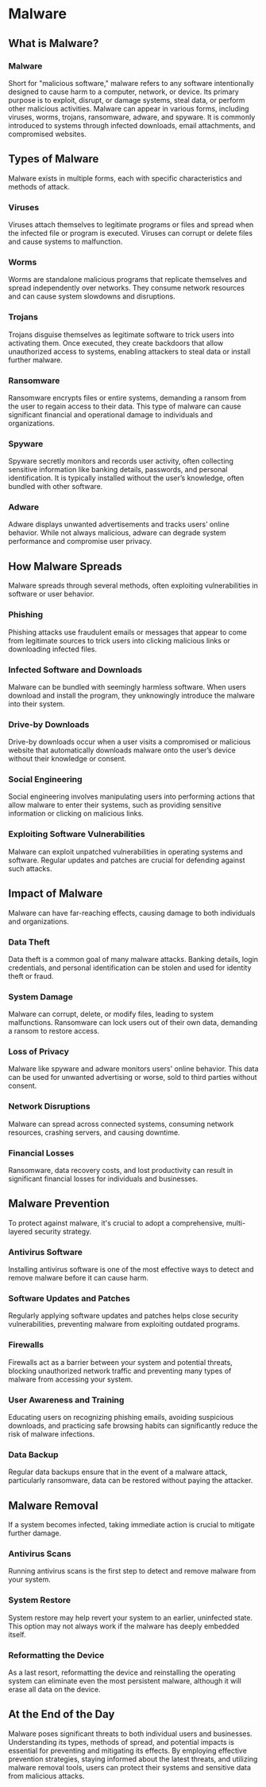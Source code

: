 # Malware
## What is Malware?
### Malware
Short for "malicious software," malware refers to any software intentionally designed to cause harm to a computer, network, or device. Its primary purpose is to exploit, disrupt, or damage systems, steal data, or perform other malicious activities. Malware can appear in various forms, including viruses, worms, trojans, ransomware, adware, and spyware. It is commonly introduced to systems through infected downloads, email attachments, and compromised websites.
## Types of Malware
Malware exists in multiple forms, each with specific characteristics and methods of attack.
### Viruses
Viruses attach themselves to legitimate programs or files and spread when the infected file or program is executed. Viruses can corrupt or delete files and cause systems to malfunction.
### Worms
Worms are standalone malicious programs that replicate themselves and spread independently over networks. They consume network resources and can cause system slowdowns and disruptions.
### Trojans
Trojans disguise themselves as legitimate software to trick users into activating them. Once executed, they create backdoors that allow unauthorized access to systems, enabling attackers to steal data or install further malware.
### Ransomware
Ransomware encrypts files or entire systems, demanding a ransom from the user to regain access to their data. This type of malware can cause significant financial and operational damage to individuals and organizations.
### Spyware
Spyware secretly monitors and records user activity, often collecting sensitive information like banking details, passwords, and personal identification. It is typically installed without the user’s knowledge, often bundled with other software.
### Adware
Adware displays unwanted advertisements and tracks users’ online behavior. While not always malicious, adware can degrade system performance and compromise user privacy.
## How Malware Spreads
Malware spreads through several methods, often exploiting vulnerabilities in software or user behavior.
### Phishing
Phishing attacks use fraudulent emails or messages that appear to come from legitimate sources to trick users into clicking malicious links or downloading infected files.
### Infected Software and Downloads
Malware can be bundled with seemingly harmless software. When users download and install the program, they unknowingly introduce the malware into their system.
### Drive-by Downloads
Drive-by downloads occur when a user visits a compromised or malicious website that automatically downloads malware onto the user’s device without their knowledge or consent.
### Social Engineering
Social engineering involves manipulating users into performing actions that allow malware to enter their systems, such as providing sensitive information or clicking on malicious links.
### Exploiting Software Vulnerabilities
Malware can exploit unpatched vulnerabilities in operating systems and software. Regular updates and patches are crucial for defending against such attacks.
## Impact of Malware
Malware can have far-reaching effects, causing damage to both individuals and organizations.
### Data Theft
Data theft is a common goal of many malware attacks. Banking details, login credentials, and personal identification can be stolen and used for identity theft or fraud.
### System Damage
Malware can corrupt, delete, or modify files, leading to system malfunctions. Ransomware can lock users out of their own data, demanding a ransom to restore access.
### Loss of Privacy
Malware like spyware and adware monitors users' online behavior. This data can be used for unwanted advertising or worse, sold to third parties without consent.
### Network Disruptions
Malware can spread across connected systems, consuming network resources, crashing servers, and causing downtime.
### Financial Losses
Ransomware, data recovery costs, and lost productivity can result in significant financial losses for individuals and businesses.
## Malware Prevention
To protect against malware, it's crucial to adopt a comprehensive, multi-layered security strategy.
### Antivirus Software
Installing antivirus software is one of the most effective ways to detect and remove malware before it can cause harm.
### Software Updates and Patches
Regularly applying software updates and patches helps close security vulnerabilities, preventing malware from exploiting outdated programs.
### Firewalls
Firewalls act as a barrier between your system and potential threats, blocking unauthorized network traffic and preventing many types of malware from accessing your system.
### User Awareness and Training
Educating users on recognizing phishing emails, avoiding suspicious downloads, and practicing safe browsing habits can significantly reduce the risk of malware infections.
### Data Backup
Regular data backups ensure that in the event of a malware attack, particularly ransomware, data can be restored without paying the attacker.
## Malware Removal
If a system becomes infected, taking immediate action is crucial to mitigate further damage.
### Antivirus Scans
Running antivirus scans is the first step to detect and remove malware from your system.
### System Restore
System restore may help revert your system to an earlier, uninfected state. This option may not always work if the malware has deeply embedded itself.
### Reformatting the Device
As a last resort, reformatting the device and reinstalling the operating system can eliminate even the most persistent malware, although it will erase all data on the device.

## At the End of the Day
Malware poses significant threats to both individual users and businesses. Understanding its types, methods of spread, and potential impacts is essential for preventing and mitigating its effects. By employing effective prevention strategies, staying informed about the latest threats, and utilizing malware removal tools, users can protect their systems and sensitive data from malicious attacks.

